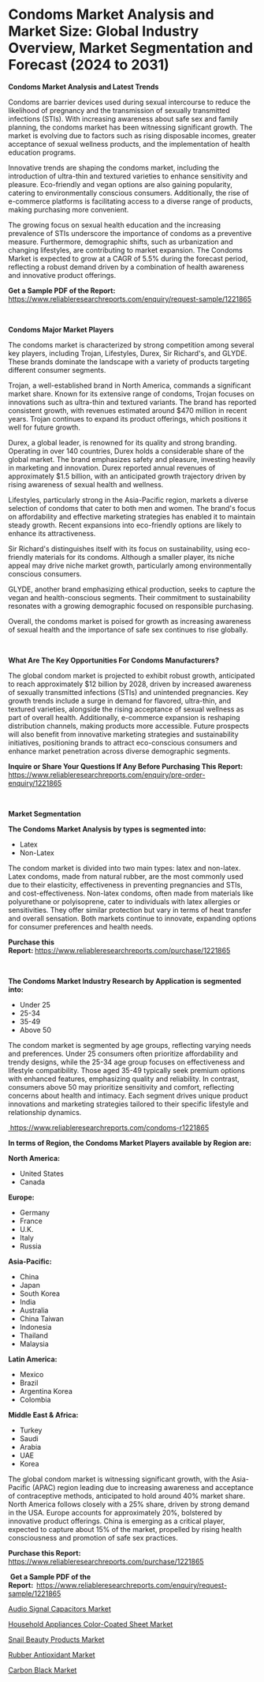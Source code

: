 <p><h1>Condoms Market Analysis and Market Size: Global Industry Overview, Market Segmentation and Forecast (2024 to 2031)</h1></p><p><strong>Condoms Market Analysis and Latest Trends</strong></p>
<p><p>Condoms are barrier devices used during sexual intercourse to reduce the likelihood of pregnancy and the transmission of sexually transmitted infections (STIs). With increasing awareness about safe sex and family planning, the condoms market has been witnessing significant growth. The market is evolving due to factors such as rising disposable incomes, greater acceptance of sexual wellness products, and the implementation of health education programs.</p><p>Innovative trends are shaping the condoms market, including the introduction of ultra-thin and textured varieties to enhance sensitivity and pleasure. Eco-friendly and vegan options are also gaining popularity, catering to environmentally conscious consumers. Additionally, the rise of e-commerce platforms is facilitating access to a diverse range of products, making purchasing more convenient.</p><p>The growing focus on sexual health education and the increasing prevalence of STIs underscore the importance of condoms as a preventive measure. Furthermore, demographic shifts, such as urbanization and changing lifestyles, are contributing to market expansion. The Condoms Market is expected to grow at a CAGR of 5.5% during the forecast period, reflecting a robust demand driven by a combination of health awareness and innovative product offerings.</p></p>
<p><strong>Get a Sample PDF of the Report:&nbsp;</strong> <a href="https://www.reliableresearchreports.com/enquiry/request-sample/1221865?utm_campaign=13&utm_medium=2&utm_source=Github&utm_content=ia&utm_term=03102024&utm_id=condoms">https://www.reliableresearchreports.com/enquiry/request-sample/1221865</a></p>
<p>&nbsp;</p>
<p><strong>Condoms Major Market Players</strong></p>
<p><p>The condoms market is characterized by strong competition among several key players, including Trojan, Lifestyles, Durex, Sir Richard's, and GLYDE. These brands dominate the landscape with a variety of products targeting different consumer segments.</p><p>Trojan, a well-established brand in North America, commands a significant market share. Known for its extensive range of condoms, Trojan focuses on innovations such as ultra-thin and textured variants. The brand has reported consistent growth, with revenues estimated around $470 million in recent years. Trojan continues to expand its product offerings, which positions it well for future growth.</p><p>Durex, a global leader, is renowned for its quality and strong branding. Operating in over 140 countries, Durex holds a considerable share of the global market. The brand emphasizes safety and pleasure, investing heavily in marketing and innovation. Durex reported annual revenues of approximately $1.5 billion, with an anticipated growth trajectory driven by rising awareness of sexual health and wellness.</p><p>Lifestyles, particularly strong in the Asia-Pacific region, markets a diverse selection of condoms that cater to both men and women. The brand's focus on affordability and effective marketing strategies has enabled it to maintain steady growth. Recent expansions into eco-friendly options are likely to enhance its attractiveness.</p><p>Sir Richard's distinguishes itself with its focus on sustainability, using eco-friendly materials for its condoms. Although a smaller player, its niche appeal may drive niche market growth, particularly among environmentally conscious consumers.</p><p>GLYDE, another brand emphasizing ethical production, seeks to capture the vegan and health-conscious segments. Their commitment to sustainability resonates with a growing demographic focused on responsible purchasing.</p><p>Overall, the condoms market is poised for growth as increasing awareness of sexual health and the importance of safe sex continues to rise globally.</p></p>
<p>&nbsp;</p>
<p><strong>What Are The Key Opportunities For Condoms Manufacturers?</strong></p>
<p><p>The global condom market is projected to exhibit robust growth, anticipated to reach approximately $12 billion by 2028, driven by increased awareness of sexually transmitted infections (STIs) and unintended pregnancies. Key growth trends include a surge in demand for flavored, ultra-thin, and textured varieties, alongside the rising acceptance of sexual wellness as part of overall health. Additionally, e-commerce expansion is reshaping distribution channels, making products more accessible. Future prospects will also benefit from innovative marketing strategies and sustainability initiatives, positioning brands to attract eco-conscious consumers and enhance market penetration across diverse demographic segments.</p></p>
<p><strong>Inquire or Share Your Questions If Any Before Purchasing This Report:</strong> <a href="https://www.reliableresearchreports.com/enquiry/pre-order-enquiry/1221865?utm_campaign=13&utm_medium=2&utm_source=Github&utm_content=ia&utm_term=03102024&utm_id=condoms">https://www.reliableresearchreports.com/enquiry/pre-order-enquiry/1221865</a></p>
<p>&nbsp;</p>
<p><strong>Market Segmentation</strong></p>
<p><strong>The Condoms Market Analysis by types is segmented into:</strong></p>
<p><ul><li>Latex</li><li>Non-Latex</li></ul></p>
<p><p>The condom market is divided into two main types: latex and non-latex. Latex condoms, made from natural rubber, are the most commonly used due to their elasticity, effectiveness in preventing pregnancies and STIs, and cost-effectiveness. Non-latex condoms, often made from materials like polyurethane or polyisoprene, cater to individuals with latex allergies or sensitivities. They offer similar protection but vary in terms of heat transfer and overall sensation. Both markets continue to innovate, expanding options for consumer preferences and health needs.</p></p>
<p><strong>Purchase this Report:&nbsp;</strong><a href="https://www.reliableresearchreports.com/purchase/1221865?utm_campaign=13&utm_medium=2&utm_source=Github&utm_content=ia&utm_term=03102024&utm_id=condoms">https://www.reliableresearchreports.com/purchase/1221865</a></p>
<p>&nbsp;</p>
<p><strong>The Condoms Market Industry Research by Application is segmented into:</strong></p>
<p><ul><li>Under 25</li><li>25-34</li><li>35-49</li><li>Above 50</li></ul></p>
<p><p>The condom market is segmented by age groups, reflecting varying needs and preferences. Under 25 consumers often prioritize affordability and trendy designs, while the 25-34 age group focuses on effectiveness and lifestyle compatibility. Those aged 35-49 typically seek premium options with enhanced features, emphasizing quality and reliability. In contrast, consumers above 50 may prioritize sensitivity and comfort, reflecting concerns about health and intimacy. Each segment drives unique product innovations and marketing strategies tailored to their specific lifestyle and relationship dynamics.</p></p>
<p><a href="https://www.reliableresearchreports.com/condoms-r1221865?utm_campaign=13&utm_medium=2&utm_source=Github&utm_content=ia&utm_term=03102024&utm_id=condoms">&nbsp;https://www.reliableresearchreports.com/condoms-r1221865</a></p>
<p><strong>In terms of Region, the Condoms Market Players available by Region are:</strong></p>
<p>
    <p> <strong> North America: </strong>
        <ul>
            <li>United States</li>
            <li>Canada</li>
        </ul>
        </p> 
    <p> <strong> Europe: </strong>
        <ul>
            <li>Germany</li>
            <li>France</li>
            <li>U.K.</li>
            <li>Italy</li>
            <li>Russia</li>
        </ul>
        </p> 
    <p> <strong> Asia-Pacific: </strong>
        <ul>
            <li>China</li>
            <li>Japan</li>
            <li>South Korea</li>
            <li>India</li>
            <li>Australia</li>
            <li>China Taiwan</li>
            <li>Indonesia</li>
            <li>Thailand</li>
            <li>Malaysia</li>
        </ul>
        </p> 
    <p> <strong> Latin America: </strong>
        <ul>
            <li>Mexico</li>
            <li>Brazil</li>
            <li>Argentina Korea</li>
            <li>Colombia</li>
        </ul>
        </p> 
    <p> <strong> Middle East & Africa: </strong>
        <ul>
            <li>Turkey</li>
            <li>Saudi</li>
            <li>Arabia</li>
            <li>UAE</li>
            <li>Korea</li>
        </ul>
    </p>
    </p>
<p><p>The global condom market is witnessing significant growth, with the Asia-Pacific (APAC) region leading due to increasing awareness and acceptance of contraceptive methods, anticipated to hold around 40% market share. North America follows closely with a 25% share, driven by strong demand in the USA. Europe accounts for approximately 20%, bolstered by innovative product offerings. China is emerging as a critical player, expected to capture about 15% of the market, propelled by rising health consciousness and promotion of safe sex practices.</p></p>
<p><strong>Purchase this Report: </strong><a href="https://www.reliableresearchreports.com/purchase/1221865?utm_campaign=13&utm_medium=2&utm_source=Github&utm_content=ia&utm_term=03102024&utm_id=condoms">https://www.reliableresearchreports.com/purchase/1221865</a></p>
<p>&nbsp;<strong>Get a Sample PDF of the Report:&nbsp;&nbsp;</strong><a href="https://www.reliableresearchreports.com/enquiry/request-sample/1221865?utm_campaign=13&utm_medium=2&utm_source=Github&utm_content=ia&utm_term=03102024&utm_id=condoms">https://www.reliableresearchreports.com/enquiry/request-sample/1221865</a></p>
<p><strong></strong></p>
<p><p><a href="https://github.com/MarciaRunte/Market-Research-Report-List-1/blob/main/audio-signal-capacitors-market.md?utm_campaign=13&utm_medium=2&utm_source=Github&utm_content=ia&utm_term=03102024&utm_id=condoms">Audio Signal Capacitors Market</a></p><p><a href="https://github.com/MariaWashington76/Market-Research-Report-List-1/blob/main/household-appliances-color-coated-sheet-market.md?utm_campaign=13&utm_medium=2&utm_source=Github&utm_content=ia&utm_term=03102024&utm_id=condoms">Household Appliances Color-Coated Sheet Market</a></p><p><a href="https://www.linkedin.com/pulse/global-snail-beauty-products-market-pulse-trends-growth-analysis-l3cic?utm_campaign=13&utm_medium=2&utm_source=Github&utm_content=ia&utm_term=03102024&utm_id=condoms">Snail Beauty Products Market</a></p><p><a href="https://www.linkedin.com/pulse/global-rubber-antioxidant-market-exploring-share-trends-lfdve?utm_campaign=13&utm_medium=2&utm_source=Github&utm_content=ia&utm_term=03102024&utm_id=condoms">Rubber Antioxidant Market</a></p><p><a href="https://www.linkedin.com/pulse/global-carbon-black-market-pulse-trends-growth-analysis-mjxre?utm_campaign=13&utm_medium=2&utm_source=Github&utm_content=ia&utm_term=03102024&utm_id=condoms">Carbon Black Market</a></p></p>